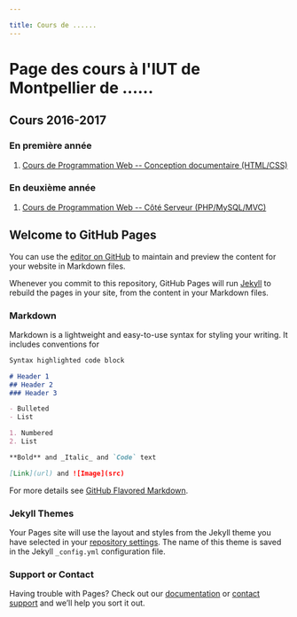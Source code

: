 ```yaml
---

title: Cours de ......
---
```


# Page des cours à l'IUT de Montpellier de ......

## Cours 2016-2017

### En première année

1. [Cours de Programmation Web -- Conception documentaire (HTML/CSS)](./ProgWeb-HTMLCSS/)

### En deuxième année

1. [Cours de Programmation Web -- Côté Serveur (PHP/MySQL/MVC)](./ProgWeb-CoteServeur/)
<!-- 1. [Cours de Programmation Web -- Client Riche (JS/AJAX)](./ProgWeb-ClientRiche/) -->

## Welcome to GitHub Pages

You can use the [editor on GitHub](https://github.com/SebastienGagne/sebastiengagne.github.io/edit/master/index.md) to maintain and preview the content for your website in Markdown files.

Whenever you commit to this repository, GitHub Pages will run [Jekyll](https://jekyllrb.com/) to rebuild the pages in your site, from the content in your Markdown files.

### Markdown

Markdown is a lightweight and easy-to-use syntax for styling your writing. It includes conventions for

```markdown
Syntax highlighted code block

# Header 1
## Header 2
### Header 3

- Bulleted
- List

1. Numbered
2. List

**Bold** and _Italic_ and `Code` text

[Link](url) and ![Image](src)
```

For more details see [GitHub Flavored Markdown](https://guides.github.com/features/mastering-markdown/).

### Jekyll Themes

Your Pages site will use the layout and styles from the Jekyll theme you have selected in your [repository settings](https://github.com/SebastienGagne/sebastiengagne.github.io/settings). The name of this theme is saved in the Jekyll `_config.yml` configuration file.

### Support or Contact

Having trouble with Pages? Check out our [documentation](https://help.github.com/categories/github-pages-basics/) or [contact support](https://github.com/contact) and we’ll help you sort it out.
